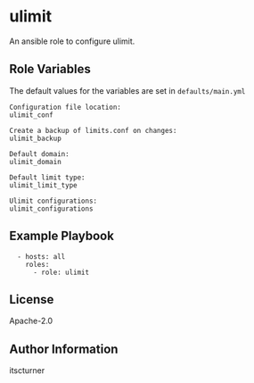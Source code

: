 ulimit
======

An ansible role to configure ulimit.

Role Variables
--------------
The default values for the variables are set in `defaults/main.yml`
```
Configuration file location:
ulimit_conf

Create a backup of limits.conf on changes:
ulimit_backup

Default domain:
ulimit_domain

Default limit type:
ulimit_limit_type

Ulimit configurations:
ulimit_configurations
```

Example Playbook
----------------
```
  - hosts: all
    roles:
      - role: ulimit
```

License
-------

Apache-2.0

Author Information
------------------

itscturner
